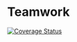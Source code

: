 # Teamwork
[![Coverage Status](https://coveralls.io/repos/github/purplesmile3/Teamwork/badge.svg?branch=master)](https://coveralls.io/github/purplesmile3/Teamwork?branch=master)
